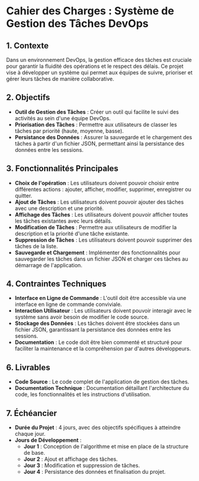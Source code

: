 # Cahier des Charges : Système de Gestion des Tâches DevOps

## 1. Contexte

Dans un environnement DevOps, la gestion efficace des tâches est cruciale pour garantir la fluidité des opérations et le respect des délais. Ce projet vise à développer un système qui permet aux équipes de suivre, prioriser et gérer leurs tâches de manière collaborative.

## 2. Objectifs

- **Outil de Gestion des Tâches** : Créer un outil qui facilite le suivi des activités au sein d'une équipe DevOps.
- **Priorisation des Tâches** : Permettre aux utilisateurs de classer les tâches par priorité (haute, moyenne, basse).
- **Persistance des Données** : Assurer la sauvegarde et le chargement des tâches à partir d'un fichier JSON, permettant ainsi la persistance des données entre les sessions.

## 3. Fonctionnalités Principales

- **Choix de l'opération** : Les utilisateurs doivent pouvoir choisir entre différentes actions : ajouter, afficher, modifier, supprimer, enregistrer ou quitter.
- **Ajout de Tâches** : Les utilisateurs doivent pouvoir ajouter des tâches avec une description et une priorité.
- **Affichage des Tâches** : Les utilisateurs doivent pouvoir afficher toutes les tâches existantes avec leurs détails.
- **Modification de Tâches** : Permettre aux utilisateurs de modifier la description et la priorité d'une tâche existante.
- **Suppression de Tâches** : Les utilisateurs doivent pouvoir supprimer des tâches de la liste.
- **Sauvegarde et Chargement** : Implémenter des fonctionnalités pour sauvegarder les tâches dans un fichier JSON et charger ces tâches au démarrage de l'application.

## 4. Contraintes Techniques

- **Interface en Ligne de Commande** : L'outil doit être accessible via une interface en ligne de commande conviviale.
- **Interaction Utilisateur** : Les utilisateurs doivent pouvoir interagir avec le système sans avoir besoin de modifier le code source.
- **Stockage des Données** : Les tâches doivent être stockées dans un fichier JSON, garantissant la persistance des données entre les sessions.
- **Documentation** : Le code doit être bien commenté et structuré pour faciliter la maintenance et la compréhension par d'autres développeurs.

## 6. Livrables

- **Code Source** : Le code complet de l'application de gestion des tâches.
- **Documentation Technique** : Documentation détaillant l'architecture du code, les fonctionnalités et les instructions d'utilisation.

## 7. Échéancier

- **Durée du Projet** : 4 jours, avec des objectifs spécifiques à atteindre chaque jour.
- **Jours de Développement** :
   - **Jour 1** : Conception de l'algorithme et mise en place de la structure de base.
   - **Jour 2** : Ajout et affichage des tâches.
   - **Jour 3** : Modification et suppression de tâches.
   - **Jour 4** : Persistance des données et finalisation du projet.